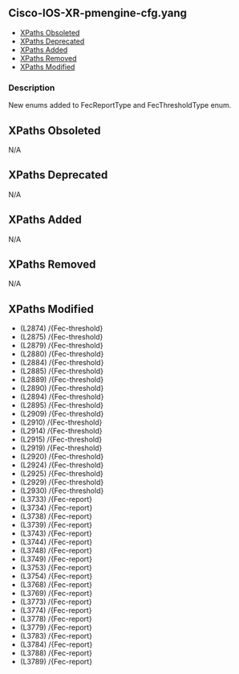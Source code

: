 ## Cisco-IOS-XR-pmengine-cfg.yang

- [XPaths Obsoleted](#xpaths-obsoleted)
- [XPaths Deprecated](#xpaths-deprecated)
- [XPaths Added](#xpaths-added)
- [XPaths Removed](#xpaths-removed)
- [XPaths Modified](#xpaths-modified)

### Description

New enums added to FecReportType and FecThresholdType enum.

## XPaths Obsoleted

N/A

## XPaths Deprecated

N/A

## XPaths Added

N/A

## XPaths Removed

N/A

## XPaths Modified

- (L2874)	/{Fec-threshold}
- (L2875)	/{Fec-threshold}
- (L2879)	/{Fec-threshold}
- (L2880)	/{Fec-threshold}
- (L2884)	/{Fec-threshold}
- (L2885)	/{Fec-threshold}
- (L2889)	/{Fec-threshold}
- (L2890)	/{Fec-threshold}
- (L2894)	/{Fec-threshold}
- (L2895)	/{Fec-threshold}
- (L2909)	/{Fec-threshold}
- (L2910)	/{Fec-threshold}
- (L2914)	/{Fec-threshold}
- (L2915)	/{Fec-threshold}
- (L2919)	/{Fec-threshold}
- (L2920)	/{Fec-threshold}
- (L2924)	/{Fec-threshold}
- (L2925)	/{Fec-threshold}
- (L2929)	/{Fec-threshold}
- (L2930)	/{Fec-threshold}
- (L3733)	/{Fec-report}
- (L3734)	/{Fec-report}
- (L3738)	/{Fec-report}
- (L3739)	/{Fec-report}
- (L3743)	/{Fec-report}
- (L3744)	/{Fec-report}
- (L3748)	/{Fec-report}
- (L3749)	/{Fec-report}
- (L3753)	/{Fec-report}
- (L3754)	/{Fec-report}
- (L3768)	/{Fec-report}
- (L3769)	/{Fec-report}
- (L3773)	/{Fec-report}
- (L3774)	/{Fec-report}
- (L3778)	/{Fec-report}
- (L3779)	/{Fec-report}
- (L3783)	/{Fec-report}
- (L3784)	/{Fec-report}
- (L3788)	/{Fec-report}
- (L3789)	/{Fec-report}

